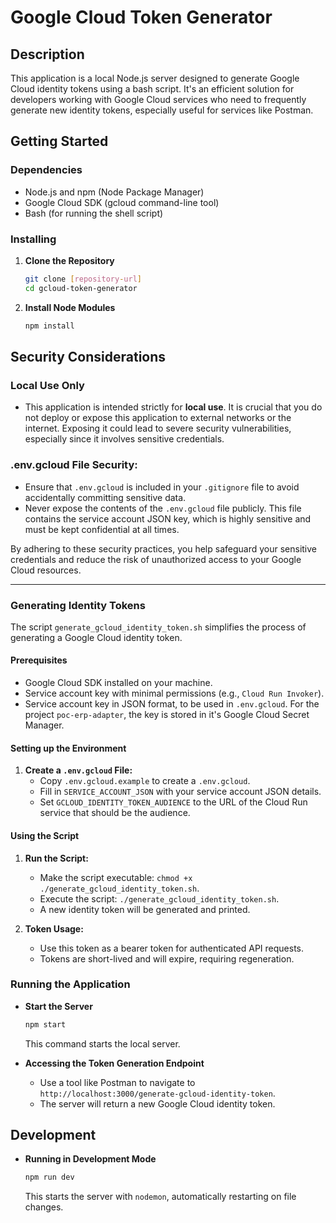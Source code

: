# Google Cloud Token Generator

## Description

This application is a local Node.js server designed to generate Google Cloud identity tokens using a bash script. It's an efficient solution for developers working with Google Cloud services who need to frequently generate new identity tokens, especially useful for services like Postman.

## Getting Started

### Dependencies

- Node.js and npm (Node Package Manager)
- Google Cloud SDK (gcloud command-line tool)
- Bash (for running the shell script)

### Installing

1. **Clone the Repository**

   ```sh
   git clone [repository-url]
   cd gcloud-token-generator
   ```

2. **Install Node Modules**
   ```sh
   npm install
   ```

## Security Considerations

### Local Use Only

- This application is intended strictly for **local use**. It is crucial that you do not deploy or expose this application to external networks or the internet. Exposing it could lead to severe security vulnerabilities, especially since it involves sensitive credentials.

### .env.gcloud File Security:

- Ensure that `.env.gcloud` is included in your `.gitignore` file to avoid accidentally committing sensitive data.
- Never expose the contents of the `.env.gcloud` file publicly. This file contains the service account JSON key, which is highly sensitive and must be kept confidential at all times.

By adhering to these security practices, you help safeguard your sensitive credentials and reduce the risk of unauthorized access to your Google Cloud resources.

---

### Generating Identity Tokens

The script `generate_gcloud_identity_token.sh` simplifies the process of generating a Google Cloud identity token.

#### Prerequisites

- Google Cloud SDK installed on your machine.
- Service account key with minimal permissions (e.g., `Cloud Run Invoker`).
- Service account key in JSON format, to be used in `.env.gcloud`. For the project `poc-erp-adapter`, the key is stored in it's Google Cloud Secret Manager.

#### Setting up the Environment

1. **Create a `.env.gcloud` File:**
   - Copy `.env.gcloud.example` to create a `.env.gcloud`.
   - Fill in `SERVICE_ACCOUNT_JSON` with your service account JSON details.
   - Set `GCLOUD_IDENTITY_TOKEN_AUDIENCE` to the URL of the Cloud Run service that should be the audience.

#### Using the Script

1. **Run the Script:**

   - Make the script executable: `chmod +x ./generate_gcloud_identity_token.sh`.
   - Execute the script: `./generate_gcloud_identity_token.sh`.
   - A new identity token will be generated and printed.

2. **Token Usage:**
   - Use this token as a bearer token for authenticated API requests.
   - Tokens are short-lived and will expire, requiring regeneration.

### Running the Application

- **Start the Server**

  ```sh
  npm start
  ```

  This command starts the local server.

- **Accessing the Token Generation Endpoint**
  - Use a tool like Postman to navigate to `http://localhost:3000/generate-gcloud-identity-token`.
  - The server will return a new Google Cloud identity token.

## Development

- **Running in Development Mode**
  ```sh
  npm run dev
  ```
  This starts the server with `nodemon`, automatically restarting on file changes.
